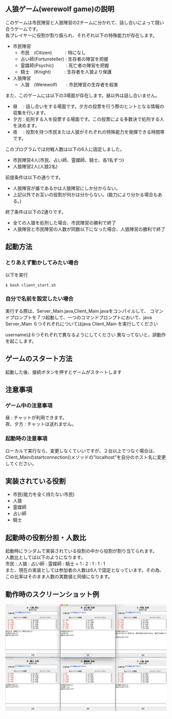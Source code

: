 ## 人狼ゲーム(werewolf game)の説明
このゲームは市民陣営と人狼陣営の2チームに分かれて、話し合いによって競い合うゲームです。  
各プレイヤーに役割が割り振られ、それぞれ以下の特殊能力が存在します。  
- 市民陣営
  - 市民&emsp;(Citizen)&emsp;&emsp;&emsp;: 特になし  
  - 占い師(Fortuneteller)&nbsp;: 生存者の陣営を把握  
  - 霊媒師(Psychic)&emsp;&emsp;&nbsp;&nbsp;&thinsp;: 死亡者の陣営を把握  
  - 騎士&emsp;(Knight)&emsp;&emsp;&emsp;: 生存者を人狼より保護  
- 人狼陣営
  + 人狼&emsp;(Werewolf)&emsp;&emsp;: 市民陣営の生存者を殺害  

また、このゲームには以下の3場面が存在します。昼以外は話し合いません。  
- 昼&emsp;&nbsp;: 話し合いをする場面です。夕方の投票を行う際のヒントとなる情報の収集を行います。
- 夕方&nbsp;: 処刑する人を投票する場面です。この投票による多数決で処刑する人を決めます。
- 夜&emsp;&nbsp;: 役割を持つ市民または人狼がそれぞれの特殊能力を発揮できる時間帯です。  

このプログラムでは対戦人数は以下の6人に固定しました。
- 市民陣営4人(市民、占い師、霊媒師、騎士、各1名ずつ)
- 人狼陣営2人(人狼2名)

前提条件は以下の通りです。
- 人狼陣営が誰であるかは人狼陣営にしか分からない。
- 上記以外でお互いの役割が何かは分からない。(能力により分かる場合もある。)

終了条件は以下の2通りです。
- 全ての人狼を処刑した場合、市民陣営の勝利で終了
- 人狼陣営と市民陣営の人数が同数以下になった場合、人狼陣営の勝利で終了

## 起動方法
### とりあえず動かしてみたい場合
以下を実行
```
$ bash client_start.sh
```

### 自分で名前を設定したい場合
実行する際は、Server_Main.java,Client_Main.javaをコンパイルして、
コマンドプロンプトを７つ起動して、一つのコマンドプロンプトにおいて、java Server_Main
６つそれぞれについてはjava Client_Main <username>を実行してください
  
  usernameは６つそれぞれで異なるようにしてください
  異なってないと、誤動作を起こします。

## ゲームのスタート方法
起動した後、接続ボタンを押すとゲームがスタートします

## 注意事項
### ゲーム中の注意事項
昼 : チャットが利用できます。  
夜、夕方 : チャットは送れません。  

### 起動時の注意事項
ローカルで実行なら、変更しなくていいですが、２台以上でつなぐ場合は、Client_Mainのstartconnection()メソッドの"localhost"を自分のホスト名に変更してください。

## 実装されている役割
- 市民(能力を全く持たない市民)
- 人狼
- 霊媒師
- 占い師
- 騎士

## 起動時の役割分担・人数比
起動時にランダムで実装されている役割の中から役割が割り当てられます。  
人数比としては以下のようになります。  
市民 : 人狼 : 占い師 : 霊媒師 : 騎士 = 1 : 2 : 1 : 1 : 1  
また、現在の実装としては参加者の人数は6人で固定となっています。その為、この比率はそのまま人数の実数値と同値になります。

## 動作時のスクリーンショット例
![動作時のスクリーンショット](https://github.com/tama14142356/werewolf/blob/master/img/werewolf.jpg)
